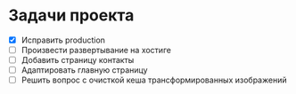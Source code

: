 Задачи проекта
=======

 - [x] Исправить production
 - [ ] Произвести развертывание на хостиге
 - [ ] Добавить страницу контакты
 - [ ] Адаптировать главную страницу
 - [ ] Решить вопрос с очисткой кеша трансформированных изображений
